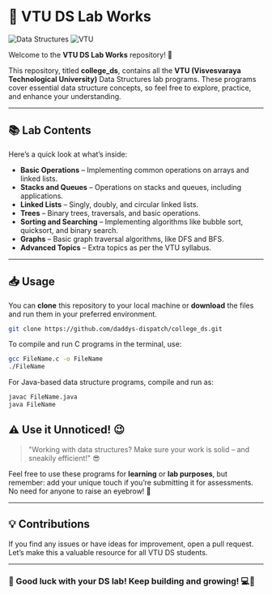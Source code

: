 # 🚀 VTU DS Lab Works

![Data Structures](https://img.shields.io/badge/Data%20Structures-Lab%20Works-007ACC?style=for-the-badge&logo=databricks&logoColor=white)
![VTU](https://img.shields.io/badge/VTU-Lab%20Works-007ACC?style=for-the-badge&logo=codeforces&logoColor=white)

Welcome to the **VTU DS Lab Works** repository! 🎉

This repository, titled **college_ds**, contains all the **VTU (Visvesvaraya Technological University)** Data Structures lab programs. These programs cover essential data structure concepts, so feel free to explore, practice, and enhance your understanding.

---

## 📚 Lab Contents

Here’s a quick look at what’s inside:

- **Basic Operations** – Implementing common operations on arrays and linked lists.
- **Stacks and Queues** – Operations on stacks and queues, including applications.
- **Linked Lists** – Singly, doubly, and circular linked lists.
- **Trees** – Binary trees, traversals, and basic operations.
- **Sorting and Searching** – Implementing algorithms like bubble sort, quicksort, and binary search.
- **Graphs** – Basic graph traversal algorithms, like DFS and BFS.
- **Advanced Topics** – Extra topics as per the VTU syllabus.

---

## 📥 Usage

You can **clone** this repository to your local machine or **download** the files and run them in your preferred environment.

```bash
git clone https://github.com/daddys-dispatch/college_ds.git
```

To compile and run C programs in the terminal, use:

```bash
gcc FileName.c -o FileName
./FileName
```

For Java-based data structure programs, compile and run as:

```bash
javac FileName.java
java FileName
```

## ⚠️ Use it Unnoticed! 😉

> "Working with data structures? Make sure your work is solid – and sneakily efficient!" 😎

Feel free to use these programs for **learning** or **lab purposes**, but remember: add your unique touch if you’re submitting it for assessments. No need for anyone to raise an eyebrow! 🙈

---

## 💡 Contributions

If you find any issues or have ideas for improvement, open a pull request. Let’s make this a valuable resource for all VTU DS students.

---

### 🌟 Good luck with your DS lab! Keep building and growing! 💻🎉
